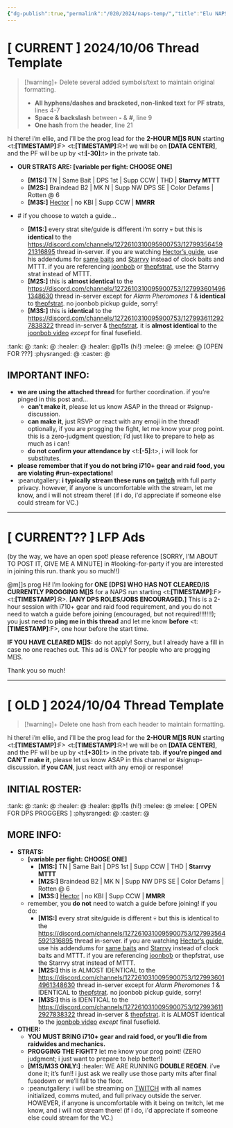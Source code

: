 ```yaml
---
{"dg-publish":true,"permalink":"/020/2024/naps-temp/","title":"Elu NAPS Templates","noteIcon":"1","created":"2024-10-03T19:06:48.699-07:00","updated":"2024-10-06T23:40:31.105-07:00"}
---
```


# \[ CURRENT ] 2024/10/06 Thread Template
> [!warning]+ Delete several added symbols/text to maintain original formatting.
> - **All hyphens/dashes and bracketed, non-linked text** for **PF strats**, lines 4-7
> - **Space & backslash** between **-** & **#**, line 9
> - **One hash** from the **header**, line 21

hi there! i’m ellie, and i’ll be the prog lead for the **2-HOUR M[]S RUN** starting <t:**[TIMESTAMP]**:F> <t:**[TIMESTAMP]**:R>! we will be on **[DATA CENTER]**, and the PF will be up by <t:**[-30]**:t> in the private tab.

- **OUR STRATS ARE: [variable per fight: CHOOSE ONE]**
  - **[M1S:]** TN | Same Bait | DPS 1st | Supp CCW | THD | **Starrvy MTTT**
  - **[M2S:]** Braindead B2 | MK N | Supp NW DPS SE | Color Defams | Rotten @ 6
  - **[M3S:]** [Hector](<https://youtu.be/R_T6l_nKwlw?si=At5QK-ounpaB_Fum>) | no KBI | Supp CCW | **MMRR**

- \# if you choose to watch a guide…
  - **[M1S:]** every strat site/guide is different i’m sorry 💀 but this is __identical__ to the https://discord.com/channels/1272610310095900753/1279935645921316895 thread in-server. if you are watching [Hector’s guide](https://www.youtube.com/watch?v=9UB5x8JzAiQ), use his addendums for [same baits](https://www.youtube.com/watch?v=bOCqbHRQw2Q) and [Starrvy](https://www.youtube.com/watch?v=AiF_c4dwXU8) instead of clock baits and MTTT. if you are referencing [joonbob](https://www.youtube.com/watch?v=0Vb3TCqz4F8&t=370s) or [thepfstrat](<https://www.thepfstrat.com/M1S>), use the Starrvy strat instead of MTTT.
  - **[M2S:]** this is __almost identical__ to the https://discord.com/channels/1272610310095900753/1279936014961348630 thread in-server except for *Alarm Pheromones 1* & __identical__ to [thepfstrat](<https://www.thepfstrat.com/M2S>). no joonbob pickup guide, sorry!
  - **[M3S:]** this is __identical__ to the https://discord.com/channels/1272610310095900753/1279936112927838322 thread in-server & [thepfstrat](<https://www.thepfstrat.com/M3S>). it is __almost identical__ to the [joonbob video](<https://youtu.be/EHdIKRoFx74?si=KAz3KpbUgbAVkcx2>) *except* for final fusefield.

:tank: @
:tank: @
:healer: @
:healer: @p11s (hi!)
:melee: @
:melee: @ \[OPEN FOR ???]
:physranged: @
:caster: @
## IMPORTANT INFO:
- **we are using the attached thread** for further coordination. if you’re pinged in this post and…
  - **__can’t__ make it**, please let us know ASAP in the thread or #signup-discussion.
  - **__can__ make it**, just RSVP or react with any emoji in the thread! optionally, if you are progging the fight, let me know your prog point. this is a zero-judgment question; i’d just like to prepare to help as much as i can!
  - **__do not confirm__ your attendance by** <t:**[-5]**:t>, i will look for substitutes.
- **please remember that if you do not bring i710+ gear and raid food, you are violating #run-expectations!**
- :peanutgallery: __i typically stream these runs on [twitch](<https://twitch.tv/ktiseos>)__ with full party privacy. however, if anyone is uncomfortable with the stream, let me know, and i will not stream there! (if i do, i'd appreciate if someone else could stream for VC.)
- - -
# \[ CURRENT?? ] LFP Ads
(by the way, we have an open spot! please reference [SORRY, I’M ABOUT TO POST IT, GIVE ME A MINUTE] in #looking-for-party if you are interested in joining this run. thank you so much!!)

@m[]s prog Hi! I’m looking for **ONE [DPS] WHO HAS NOT CLEARED/IS CURRENTLY PROGGING M[]S** for a NAPS run starting <t:**[TIMESTAMP]**:F> <t:**[TIMESTAMP]**:R>. **[ANY DPS ROLES/JOBS ENCOURAGED.]** This is a 2-hour session with i710+ gear and raid food requirement, and you do not need to watch a guide before joining (encouraged, but not required!!!!!!!); you just need to **ping me in this thread** and let me know **before** <t:**[TIMESTAMP]**:F>, one hour before the start time.

**IF YOU HAVE CLEARED M[]S:** do not apply! Sorry, but I already have a fill in case no one reaches out. This ad is *ONLY* for people who are progging M[]S.

Thank you so much!
- - -
# \[ OLD ] 2024/10/04 Thread Template
> [!warning]+ Delete one hash from each header to maintain formatting.

hi there! i’m ellie, and i’ll be the prog lead for the **2-HOUR M[]S RUN** starting <t:**[TIMESTAMP]**:F> <t:**[TIMESTAMP]**:R>! we will be on **[DATA CENTER]**, and the PF will be up by <t:**[+30]**:t> in the private tab. **if you’re pinged and CAN’T make it**, please let us know ASAP in this channel or #signup-discussion. **if you CAN**, just react with any emoji or response!
## INITIAL ROSTER:
:tank: @
:tank: @
:healer: @
:healer: @p11s (hi!)
:melee: @
:melee: \[ OPEN FOR DPS PROGGERS ]
:physranged: @
:caster: @
## MORE INFO:
- **STRATS:**
  - **[variable per fight: CHOOSE ONE]**
    - **[M1S:]** TN | Same Bait | DPS 1st | Supp CCW | THD | **Starrvy MTTT**
    - **[M2S:]** Braindead B2 | MK N | Supp NW DPS SE | Color Defams | Rotten @ 6
    - **[M3S:]** [Hector](<https://youtu.be/R_T6l_nKwlw?si=At5QK-ounpaB_Fum>) | no KBI | Supp CCW | **MMRR**
  - remember, you **do not** need to watch a guide before joining! if you do:
    - **[M1S:]** every strat site/guide is different 💀 but this is identical to the https://discord.com/channels/1272610310095900753/1279935645921316895 thread in-server. if you are watching [Hector’s guide](https://www.youtube.com/watch?v=9UB5x8JzAiQ), use his addendums for [same baits](https://www.youtube.com/watch?v=bOCqbHRQw2Q) and [Starrvy](https://www.youtube.com/watch?v=AiF_c4dwXU8) instead of clock baits and MTTT. if you are referencing [joonbob](https://www.youtube.com/watch?v=0Vb3TCqz4F8&t=370s) or thepfstrat, use the Starrvy strat instead of MTTT.
    - **[M2S:]** this is ALMOST IDENTICAL to the <https://discord.com/channels/1272610310095900753/1279936014961348630> thread in-server except for *Alarm Pheromones 1* & IDENTICAL to [thepfstrat](<https://www.thepfstrat.com/M2S>). no joonbob pickup guide, sorry!
    - **[M3S:]** this is IDENTICAL to the <https://discord.com/channels/1272610310095900753/1279936112927838322> thread in-server & [thepfstrat](<https://www.thepfstrat.com/m3s>). it is ALMOST identical to the [joonbob video](<https://youtu.be/EHdIKRoFx74?si=KAz3KpbUgbAVkcx2>) *except* final fusefield.
- **OTHER:**
  - **YOU MUST BRING i710+ gear and raid food, or you’ll die from raidwides and mechanics.**
  - **PROGGING THE FIGHT?** let me know your prog point! (ZERO judgment; i just want to prepare to help better!)
  - **[M1S/M3S ONLY:]** :healer: WE ARE RUNNING **DOUBLE REGEN**. i’ve done it; it’s fun!! i just ask we really use those party mits after final fusedown or we’ll fall to the floor.
  - :peanutgallery: i will be streaming on [TWITCH](<https://twitch.tv/ktiseos>) with all names initialized, comms muted, and full privacy outside the server. HOWEVER, if anyone is uncomfortable with it being on twitch, let me know, and i will not stream there! (if i do, i'd appreciate if someone else could stream for the VC.)